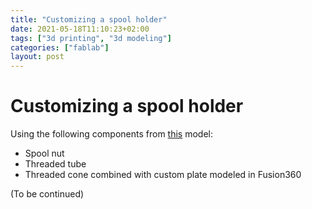 ```yaml
---
title: "Customizing a spool holder"
date: 2021-05-18T11:10:23+02:00
tags: ["3d printing", "3d modeling"]
categories: ["fablab"]
layout: post
---
```


# Customizing a spool holder
Using the following components from [this](https://www.thingiverse.com/thing:1546811) model:

- Spool nut
- Threaded tube
- Threaded cone combined with custom plate modeled in Fusion360

(To be continued)